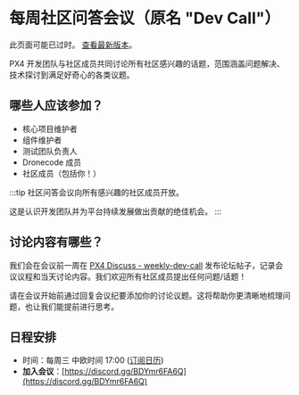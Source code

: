 # 每周社区问答会议（原名 "Dev Call"）

<script setup>
import { useData } from 'vitepress'
const { site } = useData();
</script>

<div v-if="site.title !== 'PX4 Guide (main)'">
  <div class="custom-block danger">
    <p class="custom-block-title">此页面可能已过时。 <a href="https://docs.px4.io/main/en/contribute/dev_call.html">查看最新版本</a>。</p>
  </div>
</div>

PX4 开发团队与社区成员共同讨论所有社区感兴趣的话题，范围涵盖问题解决、技术探讨到满足好奇心的各类议题。

## 哪些人应该参加？

- 核心项目维护者
- 组件维护者
- 测试团队负责人
- Dronecode 成员
- 社区成员（包括你！）

:::tip
社区问答会议向所有感兴趣的社区成员开放。

这是认识开发团队并为平台持续发展做出贡献的绝佳机会。
:::

## 讨论内容有哪些？

我们会在会议前一周在 [PX4 Discuss - weekly-dev-call](https://discuss.px4.io/c/weekly-dev-call) 发布论坛帖子，记录会议议程和当天讨论内容。我们欢迎所有社区成员提出任何问题/话题！

请在会议开始前通过回复会议纪要添加你的讨论议题。这将帮助你更清晰地梳理问题，也让我们能提前进行思考。

## 日程安排

- 时间：每周三 中欧时间 17:00 ([订阅日历](https://www.dronecode.org/calendar/))
- **加入会议**：[https://discord.gg/BDYmr6FA6Q](https://discord.gg/BDYmr6FA6Q)